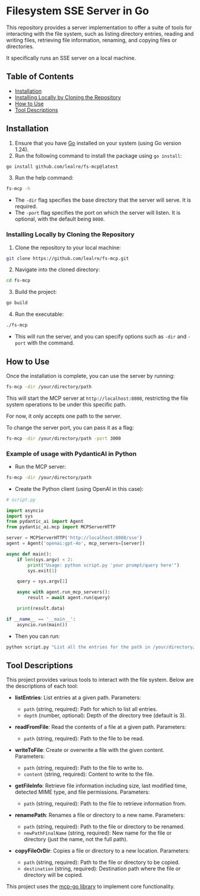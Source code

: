 # Filesystem SSE Server in Go

This repository provides a server implementation to offer a suite of tools for interacting with the file system, such as listing directory entries, reading and writing files, retrieving file information, renaming, and copying files or directories.

It specifically runs an SSE server on a local machine.

## Table of Contents

- [Installation](#installation)
- [Installing Locally by Cloning the Repository](#installing-locally-by-cloning-the-repository)
- [How to Use](#how-to-use)
- [Tool Descriptions](#tool-descriptions)

## Installation

1. Ensure that you have [Go](https://golang.org/doc/install) installed on your system (using Go version 1.24).
2. Run the following command to install the package using `go install`:

```bash
go install github.com/lealre/fs-mcp@latest
```

3. Run the help command:

```bash
fs-mcp -h
```

- The `-dir` flag specifies the base directory that the server will serve. It is required.
- The `-port` flag specifies the port on which the server will listen. It is optional, with the default being `8080`.

### Installing Locally by Cloning the Repository

1. Clone the repository to your local machine:

```bash
git clone https://github.com/lealre/fs-mcp.git
```

2. Navigate into the cloned directory:

```bash
cd fs-mcp
```

3. Build the project:

```bash
go build
```

4. Run the executable:

```bash
./fs-mcp
```

- This will run the server, and you can specify options such as `-dir` and `-port` with the command.

## How to Use

Once the installation is complete, you can use the server by running:

```bash
fs-mcp -dir /your/directory/path
```

This will start the MCP server at `http://localhost:8080`, restricting the file system operations to be under this specific path.

For now, it only accepts one path to the server.

To change the server port, you can pass it as a flag:

```bash
fs-mcp -dir /your/directory/path -port 3000
```

### Example of usage with PydanticAI in Python

- Run the MCP server:

```bash
fs-mcp -dir /your/directory/path
```

- Create the Python client (using OpenAI in this case):

```python
# script.py

import asyncio
import sys
from pydantic_ai import Agent
from pydantic_ai.mcp import MCPServerHTTP

server = MCPServerHTTP('http://localhost:8080/sse')
agent = Agent('openai:gpt-4o', mcp_servers=[server])

async def main():
    if len(sys.argv) < 2:
        print("Usage: python script.py 'your prompt/query here'")
        sys.exit(1)

    query = sys.argv[1]

    async with agent.run_mcp_servers():
        result = await agent.run(query)

    print(result.data)

if __name__ == '__main__':
    asyncio.run(main())
```

- Then you can run:

```bash
python script.py "List all the entries for the path in /your/directory/path/somesubpath"
```

## Tool Descriptions

This project provides various tools to interact with the file system. Below are the descriptions of each tool:

- **listEntries**: List entries at a given path. Parameters:

  - `path` (string, required): Path for which to list all entries.
  - `depth` (number, optional): Depth of the directory tree (default is 3).

- **readFromFile**: Read the contents of a file at a given path. Parameters:

  - `path` (string, required): Path to the file to be read.

- **writeToFile**: Create or overwrite a file with the given content. Parameters:

  - `path` (string, required): Path to the file to write to.
  - `content` (string, required): Content to write to the file.

- **getFileInfo**: Retrieve file information including size, last modified time, detected MIME type, and file permissions. Parameters:

  - `path` (string, required): Path to the file to retrieve information from.

- **renamePath**: Renames a file or directory to a new name. Parameters:

  - `path` (string, required): Path to the file or directory to be renamed.
  - `newPathFinalName` (string, required): New name for the file or directory (just the name, not the full path).

- **copyFileOrDir**: Copies a file or directory to a new location. Parameters:
  - `path` (string, required): Path to the file or directory to be copied.
  - `destination` (string, required): Destination path where the file or directory will be copied.

This project uses the [mcp-go library](https://pkg.go.dev/github.com/mark3labs/mcp-go/mcp) to implement core functionality.
